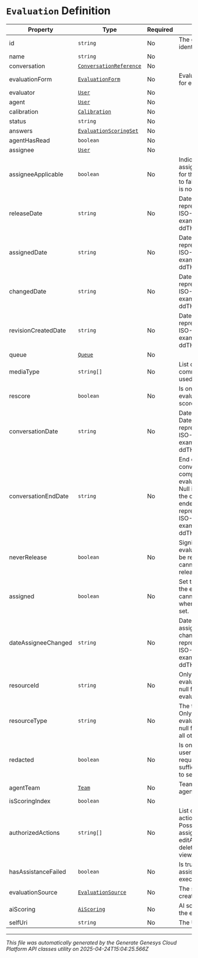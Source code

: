 # `Evaluation` Definition

| Property | Type | Required | Description |
|----------|------|----------|-------------|
| id | `string` | No | The globally unique identifier for the object. |
| name | `string` | No |  |
| conversation | [`ConversationReference`](conversationreference-definition.md) | No |  |
| evaluationForm | [`EvaluationForm`](evaluationform-definition.md) | No | Evaluation form used for evaluation. |
| evaluator | [`User`](user-definition.md) | No |  |
| agent | [`User`](user-definition.md) | No |  |
| calibration | [`Calibration`](calibration-definition.md) | No |  |
| status | `string` | No |  |
| answers | [`EvaluationScoringSet`](evaluationscoringset-definition.md) | No |  |
| agentHasRead | `boolean` | No |  |
| assignee | [`User`](user-definition.md) | No |  |
| assigneeApplicable | `boolean` | No | Indicates whether an assignee is applicable for the evaluation. Set to false when assignee is not applicable. |
| releaseDate | `string` | No | Date time is represented as an ISO-8601 string. For example: yyyy-MM-ddTHH:mm:ss[.mmm]Z |
| assignedDate | `string` | No | Date time is represented as an ISO-8601 string. For example: yyyy-MM-ddTHH:mm:ss[.mmm]Z |
| changedDate | `string` | No | Date time is represented as an ISO-8601 string. For example: yyyy-MM-ddTHH:mm:ss[.mmm]Z |
| revisionCreatedDate | `string` | No | Date time is represented as an ISO-8601 string. For example: yyyy-MM-ddTHH:mm:ss[.mmm]Z |
| queue | [`Queue`](queue-definition.md) | No |  |
| mediaType | `string[]` | No | List of different communication types used in conversation. |
| rescore | `boolean` | No | Is only true when evaluation is re-scored. |
| conversationDate | `string` | No | Date of conversation. Date time is represented as an ISO-8601 string. For example: yyyy-MM-ddTHH:mm:ss[.mmm]Z |
| conversationEndDate | `string` | No | End date of conversation if it had completed before evaluation creation. Null if created before the conversation ended. Date time is represented as an ISO-8601 string. For example: yyyy-MM-ddTHH:mm:ss[.mmm]Z |
| neverRelease | `boolean` | No | Signifies if the evaluation is never to be released. This cannot be set true if release date is also set. |
| assigned | `boolean` | No | Set to false to unassign the evaluation. This cannot be set to false when assignee is also set. |
| dateAssigneeChanged | `string` | No | Date when the assignee was last changed. Date time is represented as an ISO-8601 string. For example: yyyy-MM-ddTHH:mm:ss[.mmm]Z |
| resourceId | `string` | No | Only used for email evaluations. Will be null for all other evaluations. |
| resourceType | `string` | No | The type of resource. Only used for email evaluations. Will be null for evaluations on all other resources. |
| redacted | `boolean` | No | Is only true when the user making the request does not have sufficient permissions to see evaluation |
| agentTeam | [`Team`](team-definition.md) | No | Team of the evaluation agent |
| isScoringIndex | `boolean` | No |  |
| authorizedActions | `string[]` | No | List of user authorized actions on evaluation. Possible values: assign, edit, editScore, editAgentSignoff, delete, release, viewAudit |
| hasAssistanceFailed | `boolean` | No | Is true when evaluation assistance didn't execute successfully |
| evaluationSource | [`EvaluationSource`](evaluationsource-definition.md) | No | The source that created the evaluation. |
| aiScoring | [`AiScoring`](aiscoring-definition.md) | No | AI scoring details for the evaluation. |
| selfUri | `string` | No | The URI for this object |

---

*This file was automatically generated by the Generate Genesys Cloud Platform API classes utility on 2025-04-24T15:04:25.566Z*